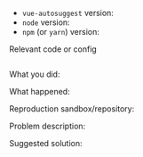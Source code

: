<!--
Thanks for your interest in the project. I appreciate bugs filed and PRs submitted!
Please make sure that you are familiar with and follow the Code of Conduct for
this project (found in the CODE_OF_CONDUCT.md file).

Please fill out this template with all the relevant information so we can
understand what's going on and fix the issue.

I'll probably ask you to submit the fix (after giving some direction). If you've
never done that before, that's great! Check this free short video tutorial to
learn how: http://kcd.im/pull-request
-->

- `vue-autosuggest` version:
- `node` version:
- `npm` (or `yarn`) version:

Relevant code or config

```javascript

```

What you did:



What happened:

<!-- Please provide the full error message/screenshots/anything -->

Reproduction sandbox/repository:

<!--
If possible, please create a repository that reproduces the issue with the
minimal amount of code possible. Please fork this codesandbox to demonstrate
!!!
https://codesandbox.io/s/vueautosuggest-20-base-yij1b
!!!
-->

Problem description:



Suggested solution:
